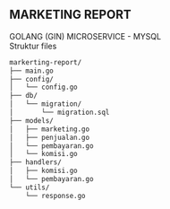 <h2>MARKETING REPORT</h2>
GOLANG (GIN) MICROSERVICE - MYSQL
<br>Struktur files

```sh
markerting-report/
├── main.go
├── config/
│   └── config.go
├── db/
│   └── migration/
│       └── migration.sql
├── models/
│   ├── marketing.go
│   ├── penjualan.go
│   └── pembayaran.go
│   └── komisi.go
├── handlers/
│   ├── komisi.go
│   └── pembayaran.go
└── utils/
    └── response.go
